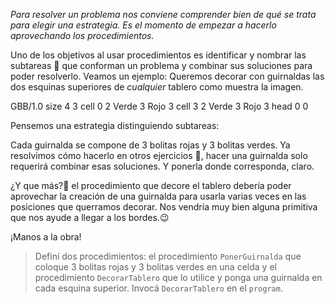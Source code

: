 _Para resolver un problema nos conviene comprender bien de qué se trata para elegir una estrategia. Es el momento de empezar a hacerlo aprovechando los procedimientos._

Uno de los objetivos al usar procedimientos es identificar y nombrar las subtareas :wrench: que conforman un problema y combinar sus soluciones para poder resolverlo. 
Veamos un ejemplo:
Queremos decorar con guirnaldas las dos esquinas superiores de _cualquier_ tablero como muestra la imagen.

<gs-board>
 GBB/1.0
  size 4 3
  cell 0 2 Verde 3 Rojo 3
  cell 3 2 Verde 3 Rojo 3
  head 0 0 
</gs-board>

Pensemos una estrategia distinguiendo subtareas:

Cada guirnalda se compone de 3 bolitas rojas y 3 bolitas verdes. Ya resolvimos cómo hacerlo en otros ejercicios :gift:, hacer una guirnalda solo requerirá combinar esas soluciones. Y ponerla donde corresponda, claro. 

¿Y que más?:thinking: el procedimiento que decore el tablero debería poder aprovechar la creación de una guirnalda para usarla varias veces en las posiciones que querramos decorar. Nos vendría muy bien alguna primitiva que nos ayude a llegar a los bordes.:wink:

¡Manos a la obra!

> Definí dos procedimientos: el procedimiento `PonerGuirnalda` que coloque 3 bolitas rojas y 3 bolitas verdes en una celda y el procedimiento `DecorarTablero` que  lo utilice y ponga una guirnalda en cada esquina superior.
Invocá `DecorarTablero` en el `program`.
